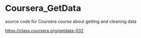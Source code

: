 # Coursera_GetData


source code for Coursera course about getting and cleaning data


https://class.coursera.org/getdata-032

